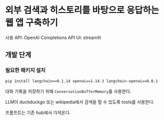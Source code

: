 # 외부 검색과 히스토리를 바탕으로 응답하는 웹 앱 구축하기

사용 API: OpenAI Completions API
UI: streamlit

## 개발 단계
### 필요한 패키지 설치
```sh
pip install langchain==0.1.14 openai==1.14.3 langchain-openai==0.0.1
```
대화 기록을 저장하기 위해 `ConversationBufferMemory`를 사용한다.

LLM이 duckduckgo 또는 wikipedia에서 검색을 할 수 있도록 tools를 사용한다.

프롬프트는 기존 hub에서 가져온다.


